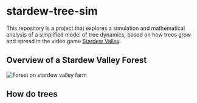 # stardew-tree-sim
This repository is a project that explores a simulation and mathematical analysis of a simplified model of tree dynamics, based on how trees grow and spread in the video game [Stardew Valley](https://www.stardewvalley.net/). 

## Overview of a Stardew Valley Forest

![Forest on stardew valley farm]("./images/20231018082043_1.jpg")

## How do trees

